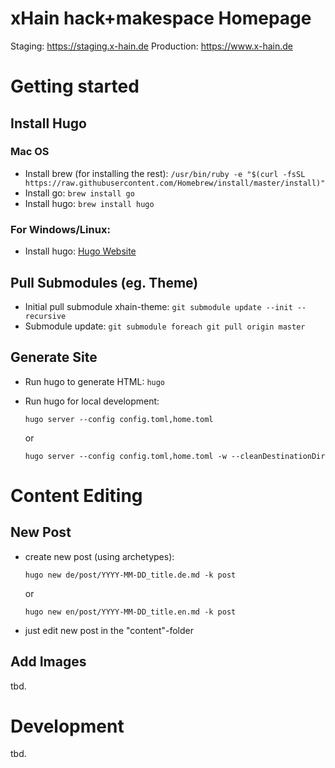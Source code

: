 # xHain hack+makespace Homepage

Staging: https://staging.x-hain.de
Production: https://www.x-hain.de

# Getting started

## Install Hugo

### Mac OS
* Install brew (for installing the rest): ``/usr/bin/ruby -e "$(curl -fsSL https://raw.githubusercontent.com/Homebrew/install/master/install)"``
* Install go: ``brew install go``
* Install hugo: ``brew install hugo``

### For Windows/Linux:
* Install hugo: [Hugo Website](https://gohugo.io)

## Pull Submodules (eg. Theme)
* Initial pull submodule xhain-theme: ``git submodule update --init --recursive``
* Submodule update: ``git submodule foreach git pull origin master``

## Generate Site
* Run hugo to generate HTML: ``hugo``

* Run hugo for local development:

   ``hugo server --config config.toml,home.toml`` 

  or

  ``hugo server --config config.toml,home.toml -w --cleanDestinationDir``

# Content Editing

## New Post

* create new post (using archetypes):

  ``hugo new de/post/YYYY-MM-DD_title.de.md -k post`` 

  or

  ``hugo new en/post/YYYY-MM-DD_title.en.md -k post``

* just edit new post in the "content"-folder

## Add Images

tbd.

# Development

tbd.
